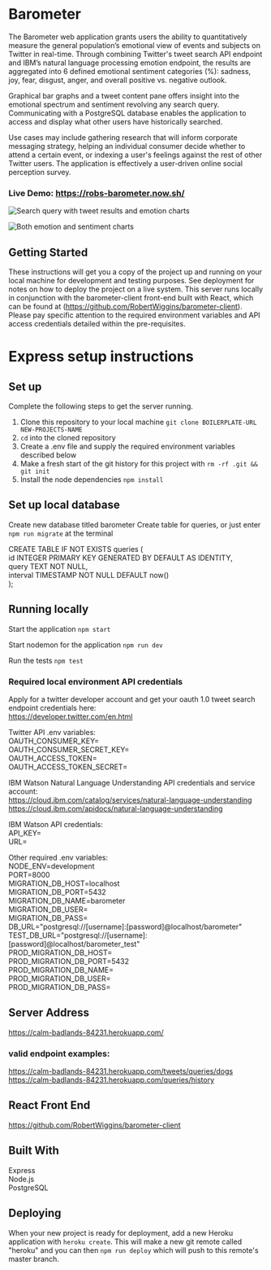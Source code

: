 # Barometer

The Barometer web application grants users the ability to quantitatively measure the general population’s 
emotional view of events and subjects on Twitter in real-time. Through combining Twitter's tweet search API 
endpoint and IBM’s natural language processing emotion endpoint, the results are aggregated into 6 defined
emotional sentiment categories (%): sadness, joy, fear, disgust, anger, and overall positive vs. negative
outlook. 

Graphical bar graphs and a tweet content pane offers insight into the emotional spectrum and sentiment
revolving any search query. Communicating with a PostgreSQL database enables the application to access and display
what other users have historically searched.

Use cases may include gathering research that will inform corporate messaging strategy, helping an individual
consumer decide whether to attend a certain event, or indexing a user's feelings against the rest of other Twitter
users. The application is effectively a user-driven online social perception survey.

### Live Demo: https://robs-barometer.now.sh/

![Search query with tweet results and emotion charts](https://github.com/RobertWiggins/barometer-client/blob/master/public/static/search_home.png)

![Both emotion and sentiment charts](https://github.com/RobertWiggins/barometer-client/blob/master/public/static/sentiment_charts.png)

## Getting Started
These instructions will get you a copy of the project up and running on your local machine for development and
testing purposes. See deployment for notes on how to deploy the project on a live system. This server runs locally
in conjunction with the barometer-client front-end built with React, which can be found at (https://github.com/RobertWiggins/barometer-client). Please pay specific attention to the required environment variables and API access credentials detailed within the pre-requisites.

# Express setup instructions

## Set up

Complete the following steps to get the server running.

1. Clone this repository to your local machine `git clone BOILERPLATE-URL NEW-PROJECTS-NAME`
2. `cd` into the cloned repository
3. Create a .env file and supply the required environment variables described below
4. Make a fresh start of the git history for this project with `rm -rf .git && git init`
5. Install the node dependencies `npm install`

## Set up local database

Create new database titled barometer
Create table for queries, or just enter `npm run migrate` at the terminal

CREATE TABLE IF NOT EXISTS queries (  \
    id INTEGER PRIMARY KEY GENERATED BY DEFAULT AS IDENTITY,  \
    query TEXT NOT NULL,  \
    interval TIMESTAMP NOT NULL DEFAULT now()  \
);

## Running locally

Start the application `npm start`

Start nodemon for the application `npm run dev`

Run the tests `npm test`

### Required local environment API credentials
Apply for a twitter developer account and get your oauth 1.0 tweet search endpoint credentials here: \
https://developer.twitter.com/en.html

Twitter API .env variables: \
OAUTH_CONSUMER_KEY= \
OAUTH_CONSUMER_SECRET_KEY= \
OAUTH_ACCESS_TOKEN= \
OAUTH_ACCESS_TOKEN_SECRET=

IBM Watson Natural Language Understanding API credentials and service account: \
https://cloud.ibm.com/catalog/services/natural-language-understanding \
https://cloud.ibm.com/apidocs/natural-language-understanding

IBM Watson API credentials: \
API_KEY= \
URL=

Other required .env variables: \
NODE_ENV=development \
PORT=8000 \
MIGRATION_DB_HOST=localhost \
MIGRATION_DB_PORT=5432 \
MIGRATION_DB_NAME=barometer \
MIGRATION_DB_USER= \
MIGRATION_DB_PASS= \
DB_URL="postgresql://[username]:[password]@localhost/barometer" \
TEST_DB_URL="postgresql://[username]:[password]@localhost/barometer_test" \
PROD_MIGRATION_DB_HOST= \
PROD_MIGRATION_DB_PORT=5432 \
PROD_MIGRATION_DB_NAME= \
PROD_MIGRATION_DB_USER= \
PROD_MIGRATION_DB_PASS=

## Server Address
https://calm-badlands-84231.herokuapp.com/
### valid endpoint examples:
https://calm-badlands-84231.herokuapp.com/tweets/queries/dogs
https://calm-badlands-84231.herokuapp.com/queries/history

## React Front End
https://github.com/RobertWiggins/barometer-client

## Built With

Express \
Node.js \
PostgreSQL

## Deploying

When your new project is ready for deployment, add a new Heroku application with `heroku create`. This will make a new git remote called "heroku" and you can then `npm run deploy` which will push to this remote's master branch.
